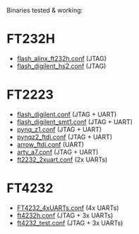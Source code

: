 Binaries tested & working:

# FT232H

- [flash_alinx_ft232h.conf](./ft232/flash_alinx_ft232h.conf) (JTAG)
- [flash_digilent_hs2.conf](./ft232/flash_digilent_hs2.conf) (JTAG)

# FT2223

- [flash_digilent.conf](./ft2232/flash_digilent.conf) (JTAG + UART)
- [flash_digilent_smt1.conf](./ft2232/flash_digilent_smt1.conf) (JTAG + UART)
- [pynq_z1.conf](./ft2232/pynq_z1.conf) (JTAG + UART)
- [pynqz2_ftdi.conf](./ft2232/pynqz2_ftdi.conf) (JTAG + UART)
- [arrow_ftdi.conf](./ft2232/arrow_ftdi.conf) (UART)
- [arty_a7.conf](./ft2232/arty_a7.conf) (JTAG + UART)
- [ft2232_2xuart.conf](./ft2232/ft2232_2xuart.conf) (2x UARTs)

# FT4232

- [FT4232_4xUARTs.conf](./ft4232/FT4232_4xUARTs.conf) (4x UARTs)
- [ft4232h.conf](./ft4232/ft4232h.conf) (JTAG + 3x UARTs)
- [ft4232_test.conf](./ft4232/ft4232_test.conf) (JTAG + 3x UARTs)